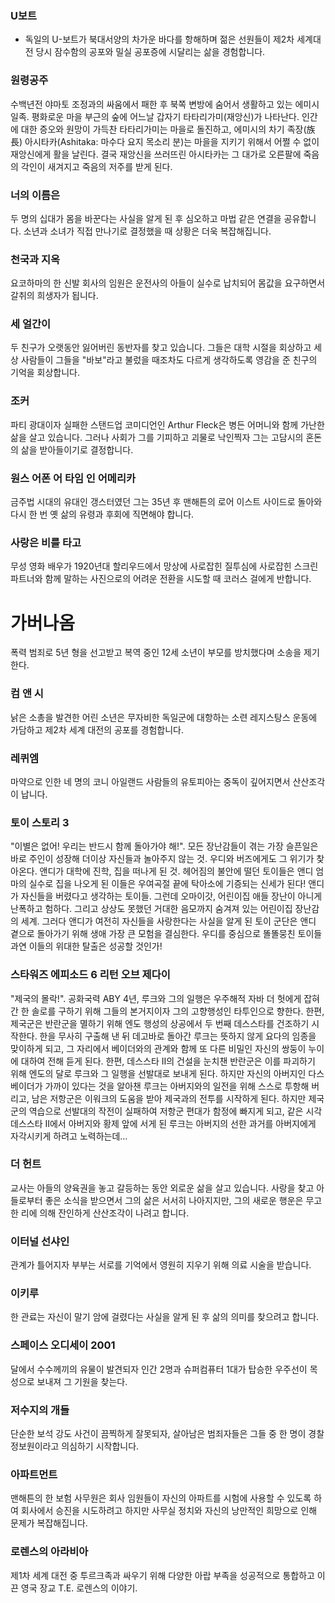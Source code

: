 ### U보트
+ 독일의 U-보트가 북대서양의 차가운 바다를 항해하며 젊은 선원들이 제2차 세계대전 당시 잠수함의 공포와 밀실 공포증에 시달리는 삶을 경험합니다.

### 원령공주
수백년전 야마토 조정과의 싸움에서 패한 후 북쪽 변방에 숨어서 생활하고 있는 에미시 일족. 평화로운 마을 부근의 숲에 어느날 갑자기 타타리가미(재앙신)가 나타난다. 인간에 대한 증오와 원망이 가득찬 타타리가미는 마을로 돌진하고, 에미시의 차기 족장(族長) 아시타카(Ashitaka: 마수다 요지 목소리 분)는 마을을 지키기 위해서 어쩔 수 없이 재앙신에게 활을 날린다. 결국 재앙신을 쓰러뜨린 아시타카는 그 대가로 오른팔에 죽음의 각인이 새겨지고 죽음의 저주를 받게 된다.

### 너의 이름은
두 명의 십대가 몸을 바꾼다는 사실을 알게 된 후 심오하고 마법 같은 연결을 공유합니다. 소년과 소녀가 직접 만나기로 결정했을 때 상황은 더욱 복잡해집니다.

### 천국과 지옥
요코하마의 한 신발 회사의 임원은 운전사의 아들이 실수로 납치되어 몸값을 요구하면서 갈취의 희생자가 됩니다.

### 세 얼간이
두 친구가 오랫동안 잃어버린 동반자를 찾고 있습니다. 그들은 대학 시절을 회상하고 세상 사람들이 그들을 "바보"라고 불렀을 때조차도 다르게 생각하도록 영감을 준 친구의 기억을 회상합니다.

### 조커
파티 광대이자 실패한 스탠드업 코미디언인 Arthur Fleck은 병든 어머니와 함께 가난한 삶을 살고 있습니다. 그러나 사회가 그를 기피하고 괴물로 낙인찍자 그는 고담시의 혼돈의 삶을 받아들이기로 결정합니다.

### 원스 어폰 어 타임 인 어메리카
금주법 시대의 유대인 갱스터였던 그는 35년 후 맨해튼의 로어 이스트 사이드로 돌아와 다시 한 번 옛 삶의 유령과 후회에 직면해야 합니다.

### 사랑은 비를 타고
무성 영화 배우가 1920년대 할리우드에서 망상에 사로잡힌 질투심에 사로잡힌 스크린 파트너와 함께 말하는 사진으로의 어려운 전환을 시도할 때 코러스 걸에게 반합니다.

# 가버나옴
폭력 범죄로 5년 형을 선고받고 복역 중인 12세 소년이 부모를 방치했다며 소송을 제기한다.

### 컴 앤 시
낡은 소총을 발견한 어린 소년은 무자비한 독일군에 대항하는 소련 레지스탕스 운동에 가담하고 제2차 세계 대전의 공포를 경험합니다.

### 레퀴엠
마약으로 인한 네 명의 코니 아일랜드 사람들의 유토피아는 중독이 깊어지면서 산산조각이 납니다.

### 토이 스토리 3
"이별은 없어! 우리는 반드시 함께 돌아가야 해!". 모든 장난감들이 겪는 가장 슬픈일은 바로 주인이 성장해 더이상 자신들과 놀아주지 않는 것. 우디와 버즈에게도 그 위기가 찾아온다. 앤디가 대학에 진학, 집을 떠나게 된 것. 헤어짐의 불안에 떨던 토이들은 앤디 엄마의 실수로 집을 나오게 된 이들은 우여곡절 끝에 탁아소에 기증되는 신세가 된다! 앤디가 자신들을 버렸다고 생각하는 토이들. 그런데 오마이갓, 어린이집 애들 장난이 아니게 난폭하고 험하다. 그리고 상상도 못했던 거대한 음모까지 숨겨져 있는 어린이집 장난감의 세계. 그러다 앤디가 여전히 자신들을 사랑한다는 사실을 알게 된 토이 군단은 앤디 곁으로 돌아가기 위해 생애 가장 큰 모험을 결심한다. 우디를 중심으로 똘똘뭉친 토이들 과연 이들의 위대한 탈출은 성공할 것인가!

### 스타워즈 에피소드 6 리턴 오브 제다이
"제국의 몰락!". 공화국력 ABY 4년, 루크와 그의 일행은 우주해적 자바 더 헛에게 잡혀간 한 솔로를 구하기 위해 그들의 본거지이자 그의 고향행성인 타투인으로 향한다. 한편, 제국군은 반란군을 멸하기 위해 엔도 행성의 상공에서 두 번째 데스스타를 건조하기 시작한다. 한을 무사히 구출해 낸 뒤 데고바로 돌아간 루크는 뜻하지 않게 요다의 임종을 맞이하게 되고, 그 자리에서 베이더와의 관계와 함께 또 다른 비밀인 자신의 쌍둥이 누이에 대하여 전해 듣게 된다. 한편, 데스스타 II의 건설을 눈치챈 반란군은 이를 파괴하기 위해 엔도의 달로 루크와 그 일행을 선발대로 보내게 된다. 하지만 자신의 아버지인 다스 베이더가 가까이 있다는 것을 알아챈 루크는 아버지와의 일전을 위해 스스로 투항해 버리고, 남은 저항군은 이워크의 도움을 받아 제국과의 전투를 시작하게 된다. 하지만 제국군의 역습으로 선발대의 작전이 실패하여 저항군 편대가 함정에 빠지게 되고, 같은 시각 데스스타 II에서 아버지와 황제 앞에 서게 된 루크는 아버지의 선한 과거를 아버지에게 자각시키게 하려고 노력하는데…
 
### 더 헌트
교사는 아들의 양육권을 놓고 갈등하는 동안 외로운 삶을 살고 있습니다. 사랑을 찾고 아들로부터 좋은 소식을 받으면서 그의 삶은 서서히 나아지지만, 그의 새로운 행운은 무고한 리에 의해 잔인하게 산산조각이 나려고 합니다.

### 이터널 선샤인
관계가 틀어지자 부부는 서로를 기억에서 영원히 지우기 위해 의료 시술을 받습니다.

### 이키루
한 관료는 자신이 말기 암에 걸렸다는 사실을 알게 된 후 삶의 의미를 찾으려고 합니다.

### 스페이스 오디세이 2001
달에서 수수께끼의 유물이 발견되자 인간 2명과 슈퍼컴퓨터 1대가 탑승한 우주선이 목성으로 보내져 그 기원을 찾는다.

### 저수지의 개들
단순한 보석 강도 사건이 끔찍하게 잘못되자, 살아남은 범죄자들은 그들 중 한 명이 경찰 정보원이라고 의심하기 시작합니다.

### 아파트먼트
맨해튼의 한 보험 사무원은 회사 임원들이 자신의 아파트를 시험에 사용할 수 있도록 하여 회사에서 승진을 시도하려고 하지만 사무실 정치와 자신의 낭만적인 희망으로 인해 문제가 복잡해집니다.

### 로렌스의 아라비아
제1차 세계 대전 중 투르크족과 싸우기 위해 다양한 아랍 부족을 성공적으로 통합하고 이끈 영국 장교 T.E. 로렌스의 이야기.
